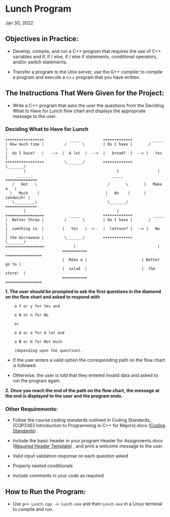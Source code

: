 # Lunch Program

Jan 30, 2022


## Objectives in Practice:


- Develop, compile, and run a C++ program that requires the use of C++ variables and if, if / else, if / else if statements, conditional operators, and/or switch statements.

- Transfer a program to the Unix server, use the G++ compiler to compile a program and execute a c++ program that you have written.


## The Instructions That Were Given for the Project:


- Write a C++ program that asks the user the questions from the Deciding What to Have for Lunch flow chart and displays the appropriate message to the user.

### Deciding What to Have for Lunch

```
+++++++++++++++++           _____          +++++++++++++         _____
| How much time |         /       \        | Do I have |       /       \
|  do I have?   |   -->  |  A lot  |  -->  |   bread?  |  --> |   Yes   |
+++++++++++++++++         \_______/        +++++++++++++       \_______/
        |                                        |                 |
     _______                                   _____         ==============
   /   Not   \                               /       \       |   Make a   |
  |   Much    |                             |   No    |      |  sandwich! |
   \_________/                               \_______/       ==============
        |                                        |
=================           _____          +++++++++++++         _____
|  Better throw |         /       \        | Do I have |       /       \
|  somthing in  |        |   Yes   |  <--  |  lettuce? |  --> |   No    |
| the microwave |         \_______/        +++++++++++++       \_______/
=================             |                                    |
                         ===========                        ================
                         |  Make a |                        | Better go to |
                         |  salad  |                        |  the store!  |
                         ===========                        ================
```

**1. The user should be prompted to ask the first questions in the diamond on the flow chart and asked to respond with**

        a Y or y for Yes and

        a N or n for No

        or

        a A or a for A lot and

        a B or b for Not much

        (depending upon the question).

   - If the user enters a valid option the corresponding path on the flow chart is followed.

   - Otherwise, the user is told that they entered invalid data and asked to run the program again.
  
     

**2. Once you reach the end of the path on the flow chart, the message at the end is displayed to the user and the program ends.**


### Other Requirements:

- Follow the course coding standards outlined in Coding Standards_ (COP3363 Introduction to Programming in C++ for Majors).docx ([Coding Standards](https://canvas.fsu.edu/courses/193490/files/15396757/download)) .

- Include the basic header in your program Header for Assignments.docx ([Required Header Template](https://canvas.fsu.edu/courses/193490/files/15396772/download)) , and print a welcome message to the user.

- Valid input validation response on each question asked

- Properly nested conditionals

- Include comments in your code as required


## How to Run the Program:

- Use ```g++ Lunch.cpp -o Lunch.exe``` and then ```Lunch.exe``` in a Linux terminal to compile and run.
